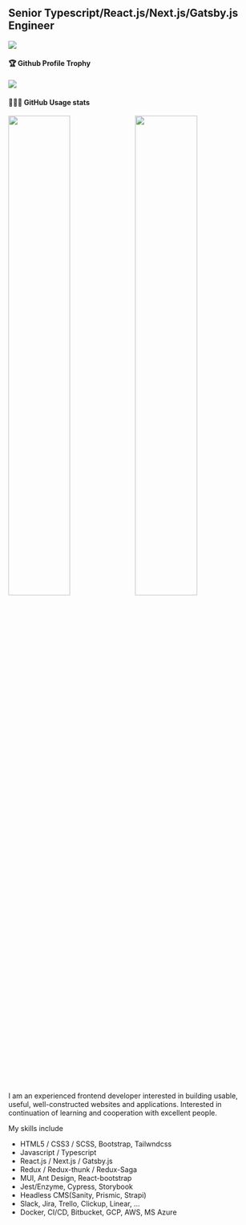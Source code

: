 ## Senior Typescript/React.js/Next.js/Gatsby.js Engineer

![](https://komarev.com/ghpvc/?username=JSExpert1121)   <br />
<div>
  <h4>🏆 Github Profile Trophy</h4>
    <img src="https://github-profile-trophy.vercel.app/?username=JSExpert1121&column=8&theme=onedark"/>
</div>
<div>
  <h4>👨🏻‍💻 GitHub Usage stats</h4>
  <img width="49.5%" src="https://github-readme-stats.vercel.app/api?username=JSExpert1121&show_icons=true&theme=blueberry&hide_border=true"  />
  <img width="49.5%" src="https://github-readme-stats.vercel.app/api/top-langs/?username=JSExpert1121&layout=compact&theme=blueberry&hide_border=true" />
</div>


I am an experienced frontend developer interested in building usable, useful, well-constructed websites and applications. Interested in continuation of learning and cooperation with excellent people.

My skills include
- HTML5 / CSS3 / SCSS, Bootstrap, Tailwndcss
- Javascript / Typescript
- React.js / Next.js / Gatsby.js
- Redux / Redux-thunk / Redux-Saga
- MUI, Ant Design, React-bootstrap
- Jest/Enzyme, Cypress, Storybook
- Headless CMS(Sanity, Prismic, Strapi)
- Slack, Jira, Trello, Clickup, Linear, ...
- Docker, CI/CD, Bitbucket, GCP, AWS, MS Azure

